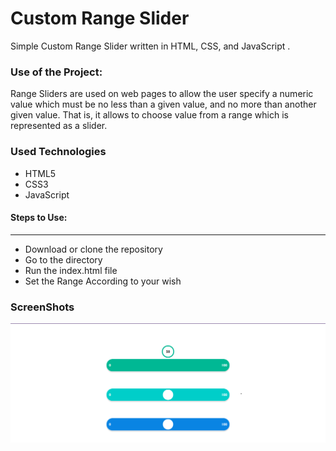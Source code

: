 <h1>Custom Range Slider</h1>

<p>Simple Custom Range Slider written in HTML, CSS, and JavaScript .</p>

### Use of the Project:

<p>Range Sliders are used on web pages to allow the user specify a numeric value which must be no less than a given value, and no more than another given value. That is, it allows to choose value from a range which is represented as a slider.</p>


<h3>Used Technologies</h3>
<ul>
  <li>HTML5</li>
  <li>CSS3</li>
  <li>JavaScript</li>
</ul>

#### Steps to Use:

---

- Download or clone the repository
- Go to the directory
- Run the index.html file
- Set the Range According to your wish

<h3> ScreenShots </h3>  
<img src="./Custom-Range-Slider.png" alt="Sample Image"/>
<br>
